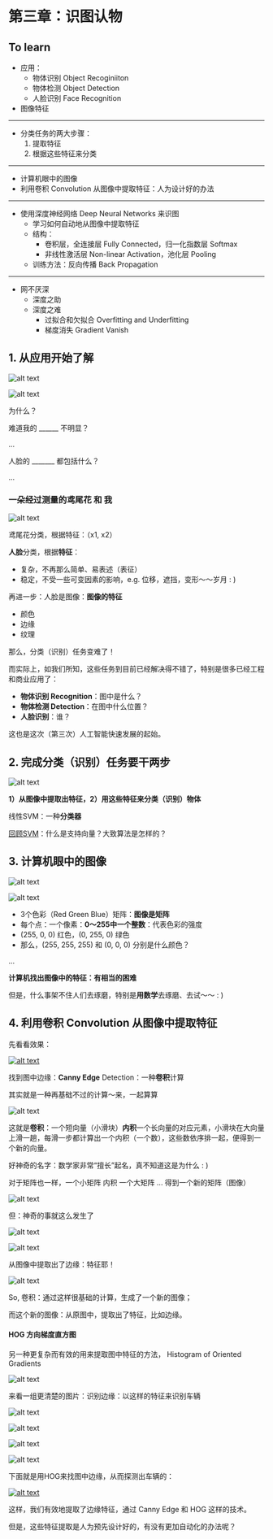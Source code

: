 [//]: # (Image References)

[image1]: ./Images/ZP03.jpg
[image2]: ./Images/ZP02.jpg
[image3]: ./Images/ObjectRecognition01.jpg
[image4]: ./Images/ImageRGB01.jpg
[image5]: ./Images/ImageFeatureExtraction01.jpg
[image6]: ./Images/Convolution00.jpg
[image7]: ./Images/Convolution01.jpg
[image8]: ./Images/Convolution02.jpg
[image9]: ./Images/Convolution03.jpg
[image10]: ./Images/HOG01.jpg
[image11]: ./Images/HOG02.png
[image12]: ./Images/HOG03.png
[image13]: ./Images/HOG04.png
[image14]: ./Images/HOG05.png
[image15]: ./Images/ZP04.jpg
[image16]: ./Images/CannyEdgeDetection01.png
[image17]: ./Images/VehicleDetection01.png
[image18]: ./Images/Convolution04.jpg


# 第三章：识图认物

## To learn

- 应用：
	+ 物体识别 Object Recoginiiton
	+ 物体检测 Object Detection
	+ 人脸识别 Face Recognition
- 图像特征 

---

- 分类任务的两大步骤：
	1. 提取特征
	2. 根据这些特征来分类

---

- 计算机眼中的图像
- 利用卷积 Convolution 从图像中提取特征：人为设计好的办法

---

- 使用深度神经网络 Deep Neural Networks 来识图
	+ 学习如何自动地从图像中提取特征
	+ 结构：
		* 卷积层，全连接层 Fully Connected，归一化指数层 Softmax
		* 非线性激活层 Non-linear Activation，池化层 Pooling
	+ 训练方法：反向传播 Back Propagation

---

- 网不厌深
	+ 深度之助
	+ 深度之难
		* 过拟合和欠拟合 Overfitting and Underfitting
		* 梯度消失 Gradient Vanish


## 1. 从应用开始了解

![alt text][image2]

![alt text][image1]


为什么？

难道我的 ______ 不明显？

...

人脸的 _______ 都包括什么？

...

### 一朵经过测量的鸢尾花 和 我

![alt text][image15]

鸢尾花分类，根据特征：（x1, x2）

**人脸**分类，根据**特征**：

- 复杂，不再那么简单、易表述（表征）
- 稳定，不受一些可变因素的影响，e.g. 位移，遮挡，变形～～岁月 : )

再进一步：人脸是图像：**图像的特征**

- 颜色
- 边缘
- 纹理

那么，分类（识别）任务变难了！

而实际上，如我们所知，这些任务到目前已经解决得不错了，特别是很多已经工程和商业应用了：

- **物体识别 Recognition**：图中是什么？
- **物体检测 Detection**：在图中什么位置？
- **人脸识别**：谁？

这也是这次（第三次）人工智能快速发展的起始。


## 2. 完成分类（识别）任务要干两步

![alt text][image3]

**1）从图像中提取出特征，2）用这些特征来分类（识别）物体**

线性SVM：一种**分类器**

[回顾SVM](./2_察异辨花.md)：什么是支持向量？大致算法是怎样的？

## 3. 计算机眼中的图像

![alt text][image5]

![alt text][image4]

- 3个色彩（Red Green Blue）矩阵：**图像是矩阵**
- 每个点：一个像素：**0～255中一个整数**：代表色彩的强度
- (255, 0, 0) 红色，(0, 255, 0) 绿色
- 那么，(255, 255, 255) 和 (0, 0, 0) 分别是什么颜色？

...


**计算机找出图像中的特征：有相当的困难**

但是，什么事架不住人们去琢磨，特别是**用数学**去琢磨、去试～～ : )


## 4. 利用卷积 Convolution 从图像中提取特征

先看看效果：

[![alt text][image16]](https://s3.cn-north-1.amazonaws.com.cn/u-vid-hd/Av2GsgQWX8I.mp4)

找到图中边缘：**Canny Edge** Detection：一种**卷积**计算

其实就是一种再基础不过的计算～来，一起算算

![alt text][image6]

这就是**卷积**：一个短向量（小滑块）**内积**一个长向量的对应元素，小滑块在大向量上滑一趟，每滑一步都计算出一个内积（一个数），这些数依序排一起，便得到一个新的向量。

好神奇的名字：数学家非常“擅长”起名，真不知道这是为什么 : )

对于矩阵也一样，一个小矩阵 内积 一个大矩阵 ... 得到一个新的矩阵（图像）

![alt text][image7]

但：神奇的事就这么发生了

![alt text][image18]

![alt text][image9]

从图像中提取出了边缘：特征耶！

![alt text][image8]

So, 卷积：通过这样很基础的计算，生成了一个新的图像；

而这个新的图像：从原图中，提取出了特征，比如边缘。

#### HOG 方向梯度直方图

另一种更复杂而有效的用来提取图中特征的方法， Histogram of Oriented Gradients

![alt text][image10]

来看一组更清楚的图片：识别边缘：以这样的特征来识别车辆

![alt text][image11]

![alt text][image12]

![alt text][image13]

![alt text][image14]

下面就是用HOG来找图中边缘，从而探测出车辆的：

[![alt text][image17]](https://s3.cn-north-1.amazonaws.com.cn/u-vid-hd/ioaSZFCn3iI.mp4)

这样，我们有效地提取了边缘特征，通过 Canny Edge 和 HOG 这样的技术。

但是，这些特征提取是人为预先设计好的，有没有更加自动化的办法呢？











